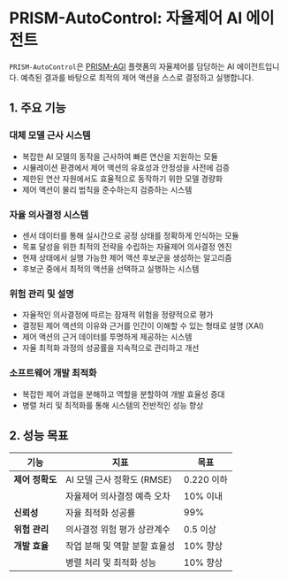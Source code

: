 # PRISM-AutoControl: 자율제어 AI 에이전트

`PRISM-AutoControl`은 [PRISM-AGI](../README.md) 플랫폼의 자율제어를 담당하는 AI 에이전트입니다. 예측된 결과를 바탕으로 최적의 제어 액션을 스스로 결정하고 실행합니다.

## 1. 주요 기능

### 대체 모델 근사 시스템
- 복잡한 AI 모델의 동작을 근사하여 빠른 연산을 지원하는 모듈
- 시뮬레이션 환경에서 제어 액션의 유효성과 안정성을 사전에 검증
- 제한된 연산 자원에서도 효율적으로 동작하기 위한 모델 경량화
- 제어 액션이 물리 법칙을 준수하는지 검증하는 시스템

### 자율 의사결정 시스템
- 센서 데이터를 통해 실시간으로 공정 상태를 정확하게 인식하는 모듈
- 목표 달성을 위한 최적의 전략을 수립하는 자율제어 의사결정 엔진
- 현재 상태에서 실행 가능한 제어 액션 후보군을 생성하는 알고리즘
- 후보군 중에서 최적의 액션을 선택하고 실행하는 시스템

### 위험 관리 및 설명
- 자율적인 의사결정에 따르는 잠재적 위험을 정량적으로 평가
- 결정된 제어 액션의 이유와 근거를 인간이 이해할 수 있는 형태로 설명 (XAI)
- 제어 액션의 근거 데이터를 투명하게 제공하는 시스템
- 자율 최적화 과정의 성공률을 지속적으로 관리하고 개선

### 소프트웨어 개발 최적화
- 복잡한 제어 과업을 분해하고 역할을 분할하여 개발 효율성 증대
- 병렬 처리 및 최적화를 통해 시스템의 전반적인 성능 향상

## 2. 성능 목표

| 기능 | 지표 | 목표 |
| --- | --- | --- |
| **제어 정확도** | AI 모델 근사 정확도 (RMSE) | 0.220 이하 |
| | 자율제어 의사결정 예측 오차 | 10% 이내 |
| **신뢰성** | 자율 최적화 성공률 | 99% |
| **위험 관리** | 의사결정 위험 평가 상관계수 | 0.5 이상 |
| **개발 효율** | 작업 분해 및 역할 분할 효율성 | 10% 향상 |
| | 병렬 처리 및 최적화 성능 | 10% 향상 |